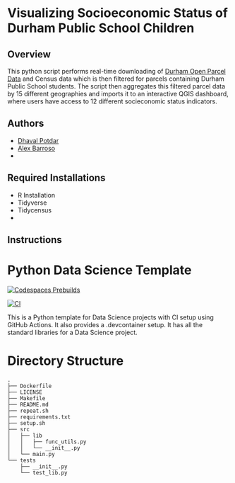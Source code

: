 # Visualizing Socioeconomic Status of Durham Public School Children

## Overview

This python script performs real-time downloading of [Durham Open Parcel Data](https://live-durhamnc.opendata.arcgis.com/) and Census data which is then filtered for parcels containing Durham Public School students. The script then aggregates this filtered parcel data by 15 different geographies and imports it to an interactive QGIS dashboard, where users have access to 12 different socieconomic status indicators.

## Authors

- [Dhaval Potdar](https://github.com/dhavalpotdar)
- [Alex Barroso](https://github.com/alexbarr1303)
- 
## Required Installations

- R Installation
- Tidyverse
- Tidycensus
- 

## Instructions





# Python Data Science Template

[![Codespaces Prebuilds](https://github.com/nogibjj/python-data-science-template-v2/actions/workflows/codespaces/create_codespaces_prebuilds/badge.svg)](https://github.com/nogibjj/python-data-science-template-v2/actions/workflows/codespaces/create_codespaces_prebuilds) 

[![CI](https://github.com/nogibjj/python-data-science-template-v2/actions/workflows/main.yml/badge.svg)](https://github.com/nogibjj/python-data-science-template-v2/actions/workflows/main.yml)

This is a Python template for Data Science projects with CI setup using GitHub Actions. It also provides a .devcontainer setup. It has all the standard libraries for a Data Science project.

# Directory Structure
```
.
├── Dockerfile
├── LICENSE
├── Makefile
├── README.md
├── repeat.sh
├── requirements.txt
├── setup.sh
├── src
│   ├── lib
│   │   ├── func_utils.py
│   │   └── __init__.py
│   └── main.py
└── tests
    ├── __init__.py
    └── test_lib.py
```
